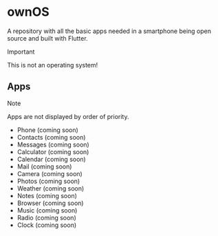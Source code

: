 # ownOS
A repository with all the basic apps needed in a smartphone being open source and built with Flutter.

> [!IMPORTANT]  
> This is not an operating system!

## Apps
> [!NOTE]  
> Apps are not displayed by order of priority.

- Phone (coming soon)
- Contacts (coming soon)
- Messages (coming soon)
- Calculator (coming soon)
- Calendar (coming soon)
- Mail (coming soon)
- Camera (coming soon)
- Photos (coming soon)
- Weather (coming soon)
- Notes (coming soon)
- Browser (coming soon)
- Music (coming soon)
- Radio (coming soon)
- Clock (coming soon)
